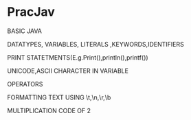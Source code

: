 # PracJav

BASIC JAVA 

DATATYPES, VARIABLES, LITERALS ,KEYWORDS,IDENTIFIERS

PRINT STATETMENTS(E.g.Print(),println(),printf())

UNICODE,ASCII CHARACTER IN VARIABLE

OPERATORS 

FORMATTING TEXT USING \t,\n,\r,\b

MULTIPLICATION CODE OF 2


